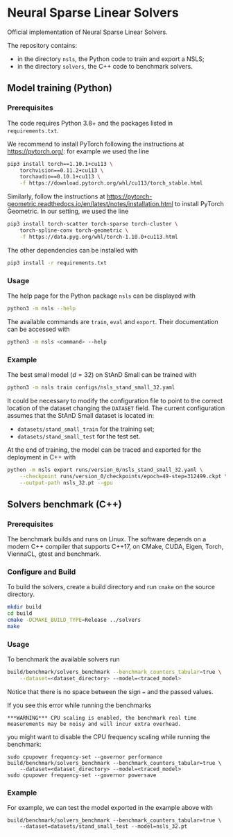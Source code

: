 # Neural Sparse Linear Solvers

Official implementation of Neural Sparse Linear Solvers.

The repository contains:
- in the directory `nsls`, the Python code to train and export a NSLS;
- in the directory `solvers`, the C++ code to benchmark solvers.

## Model training (Python)

### Prerequisites

The code requires Python 3.8+ and the packages listed in `requirements.txt`.

We recommend to install PyTorch following the instructions at https://pytorch.org/: for example we used the line
```bash
pip3 install torch==1.10.1+cu113 \
    torchvision==0.11.2+cu113 \
    torchaudio==0.10.1+cu113 \
    -f https://download.pytorch.org/whl/cu113/torch_stable.html
```

Similarly, follow the instructions at https://pytorch-geometric.readthedocs.io/en/latest/notes/installation.html to install PyTorch Geometric.
In our setting, we used the line
```bash
pip3 install torch-scatter torch-sparse torch-cluster \
    torch-spline-conv torch-geometric \
    -f https://data.pyg.org/whl/torch-1.10.0+cu113.html
```

The other dependencies can be installed with
```bash
pip3 install -r requirements.txt
```

### Usage

The help page for the Python package `nsls` can be displayed with
```bash
python3 -m nsls --help
```
The available commands are `train`, `eval` and `export`.
Their documentation can be accessed with
```bash
python3 -m nsls <command> --help
```

### Example

The best small model ($d=32$) on StAnD Small can be trained with
```bash
python3 -m nsls train configs/nsls_stand_small_32.yaml
```
It could be necessary to modify the configuration file to point to the correct location of the dataset changing the `DATASET` field.
The current configuration assumes that the StAnD Small dataset is located in:
- `datasets/stand_small_train` for the training set;
- `datasets/stand_small_test` for the test set.

At the end of training, the model can be traced and exported for the deployment in C++ with
```bash
python -m nsls export runs/version_0/nsls_stand_small_32.yaml \
    --checkpoint runs/version_0/checkpoints/epoch=49-step=312499.ckpt \
    --output-path nsls_32.pt --gpu
```

## Solvers benchmark (C++)

### Prerequisites

The benchmark builds and runs on Linux.
The software depends on a modern C++ compiler that supports C++17, on CMake, CUDA, Eigen, Torch, ViennaCL, gtest and benchmark.

### Configure and Build

To build the solvers, create a build directory and run `cmake` on the source directory.

```bash
mkdir build
cd build
cmake -DCMAKE_BUILD_TYPE=Release ../solvers
make
```

### Usage

To benchmark the available solvers run
```bash
build/benchmark/solvers_benchmark --benchmark_counters_tabular=true \
    --dataset=<dataset_directory> --model=<traced_model>
```
Notice that there is no space between the sign `=` and the passed values.

If you see this error while running the benchmarks
```
***WARNING*** CPU scaling is enabled, the benchmark real time measurements may be noisy and will incur extra overhead.
```
you might want to disable the CPU frequency scaling while running the benchmark:
```
sudo cpupower frequency-set --governor performance
build/benchmark/solvers_benchmark --benchmark_counters_tabular=true \
    --dataset=<dataset_directory> --model=<traced_model>
sudo cpupower frequency-set --governor powersave
```

### Example

For example, we can test the model exported in the example above with
```
build/benchmark/solvers_benchmark --benchmark_counters_tabular=true \
    --dataset=datasets/stand_small_test --model=nsls_32.pt
```